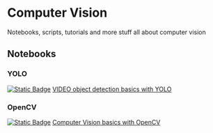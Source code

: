 # Computer Vision 
<hl>

Notebooks, scripts, tutorials and more stuff all about computer vision


## Notebooks

### YOLO

[![Static Badge](https://colab.research.google.com/assets/colab-badge.svg)](https://githubtocolab.com/FranBe/ComputerVision/blob/main/Notebooks/YOLO_fundamentals.ipynb)
[VIDEO object detection basics with YOLO](./Notebooks/YOLO_fundamentals.ipynb)

### OpenCV

[![Static Badge](https://colab.research.google.com/assets/colab-badge.svg)](https://githubtocolab.com/FranBe/ComputerVision/blob/main/Notebooks/CV_fundamentals.ipynb)
[Computer Vision basics with OpenCV](./Notebooks/CV_fundamentals.ipynb)





